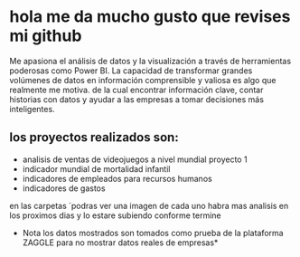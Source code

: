 # hola me da mucho gusto que revises mi github
Me apasiona el análisis de datos y la visualización a través de herramientas poderosas como Power BI.
La capacidad de transformar grandes volúmenes de datos en información comprensible y valiosa es algo que realmente me motiva.
de la cual encontrar información clave, contar historias con datos y ayudar a las empresas a tomar decisiones más inteligentes.

## los proyectos realizados son:
- analisis de ventas de videojuegos a nivel mundial proyecto 1
- indicador mundial de mortalidad infantil
- indicadores de empleados para recursos humanos
- indicadores de gastos


en las carpetas ´podras ver una imagen de cada uno
habra mas analisis en los proximos dias y lo estare subiendo conforme termine


* Nota los datos mostrados son tomados como prueba de la plataforma ZAGGLE para no mostrar
datos reales de empresas*